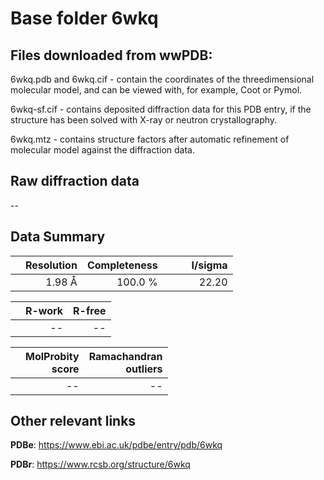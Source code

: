 # Base folder 6wkq

## Files downloaded from wwPDB:

6wkq.pdb and 6wkq.cif - contain the coordinates of the threedimensional molecular model, and can be viewed with, for example, Coot or Pymol.

6wkq-sf.cif - contains deposited diffraction data for this PDB entry, if the structure has been solved with X-ray or neutron crystallography.

6wkq.mtz - contains structure factors after automatic refinement of molecular model against the diffraction data.

## Raw diffraction data

--<br> 

## Data Summary
|   | Resolution | Completeness| I/sigma |
|---|-------------:|----------------:|--------------:|
|   |1.98 Å|100.0 %|<img width=50/>22.20|

|   | **R-work**| **R-free**   
|---|-------------:|----------------:|           
||--|--|

|   |**MolProbity<br>score**| **Ramachandran<br>outliers** 
|---|-------------:|----------------:|
||--|--|

 

 

## Other relevant links 
**PDBe**:  https://www.ebi.ac.uk/pdbe/entry/pdb/6wkq
 
**PDBr**: https://www.rcsb.org/structure/6wkq 

